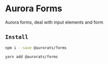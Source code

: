 # Aurora Forms

Aurora forms, deal with input elements and form

## `Install`

```bash
npm i --save @aurorats/forms
```

```bash
yarn add @aurorats/forms
```
